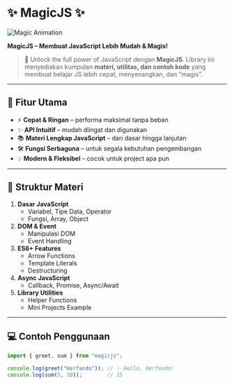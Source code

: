 # ✨ MagicJS ✨
![Magic Animation](https://media.giphy.com/media/3o7aD6tFTtTmUQ2X3O/giphy.gif)

**MagicJS – Membuat JavaScript Lebih Mudah & Magis!**

> 🚀 Unlock the full power of JavaScript dengan **MagicJS**. Library ini menyediakan kumpulan **materi, utilitas, dan contoh kode** yang membuat belajar JS lebih cepat, menyenangkan, dan “magis”.

---

## 🎯 Fitur Utama
- ⚡ **Cepat & Ringan** – performa maksimal tanpa beban  
- ✨ **API Intuitif** – mudah diingat dan digunakan  
- 📚 **Materi Lengkap JavaScript** – dari dasar hingga lanjutan  
- 🛠️ **Fungsi Serbaguna** – untuk segala kebutuhan pengembangan  
- 💡 **Modern & Fleksibel** – cocok untuk project apa pun

---

## 📖 Struktur Materi
1. **Dasar JavaScript**
   - Variabel, Tipe Data, Operator
   - Fungsi, Array, Object
2. **DOM & Event**
   - Manipulasi DOM
   - Event Handling
3. **ES6+ Features**
   - Arrow Functions
   - Template Literals
   - Destructuring
4. **Async JavaScript**
   - Callback, Promise, Async/Await
5. **Library Utilities**
   - Helper Functions
   - Mini Projects Example

---

## 💻 Contoh Penggunaan

```javascript
import { greet, sum } from "magicjs";

console.log(greet("Herfando")); // ✨ Hello, Herfando!
console.log(sum(5, 10));        // 15
